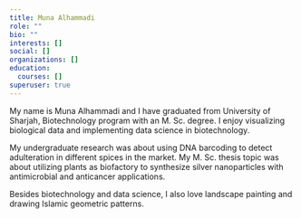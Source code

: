 ```yaml
---
title: Muna Alhammadi
role: ""
bio: ""
interests: []
social: []
organizations: []
education:
  courses: []
superuser: true
---
```

My name is Muna Alhammadi and I have graduated from University of Sharjah, Biotechnology program with an M. Sc. degree. I enjoy visualizing biological data and implementing data science in biotechnology.

My undergraduate research was about using DNA barcoding to detect adulteration in different spices in the market. My M. Sc. thesis topic was about utilizing plants as biofactory to synthesize silver nanoparticles with antimicrobial and anticancer applications.

Besides biotechnology and data science, I also love landscape painting and drawing Islamic geometric patterns.